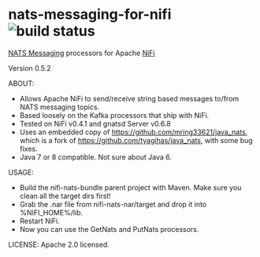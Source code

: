 # nats-messaging-for-nifi ![build status](https://travis-ci.org/mring33621/nats-messaging-for-nifi.svg?branch=master)
[NATS Messaging](http://nats.io/) processors for Apache [NiFi](http://nifi.apache.org/)

Version 0.5.2

ABOUT:
* Allows Apache NiFi to send/receive string based messages to/from NATS messaging topics.
* Based loosely on the Kafka processors that ship with NiFi.
* Tested on NiFi v0.4.1 and gnatsd Server v0.6.8
* Uses an embedded copy of https://github.com/mring33621/java_nats, which is a fork of https://github.com/tyagihas/java_nats, with some bug fixes.
* Java 7 or 8 compatible. Not sure about Java 6.

USAGE:
* Build the nifi-nats-bundle parent project with Maven. Make sure you clean all the target dirs first!
* Grab the .nar file from nifi-nats-nar/target and drop it into %NIFI_HOME%/lib.
* Restart NiFi.
* Now you can use the GetNats and PutNats processors.

LICENSE:
Apache 2.0 licensed.
